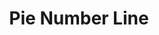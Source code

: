 ---
title: Pie Number Line
layout: DemoLayout
pageClass: customDemoPage
pie: "@pie-element/number-line@3.0.4"
model:
    id: '1'
    element: number-line
    correctResponse:
    - type: point
      pointType: full
      domainPosition: 1
    - type: line
      leftPoint: full
      rightPoint: empty
      domainPosition: 1
      size: 2
    feedback:
      correct:
        type: default
        default: Correct
      partial:
        type: default
        default: Nearly
      incorrect:
        type: custom
        custom: "<h1>Incorrect</h1>"
    allowPartialScoring: true
    partialScoring:
    - numberOfCorrect: 1
      scorePercentage: 35
    config:
      width: 500
      height: 400
      domain:
      - -5
      - 5
      initialElements:
      - type: point
        pointType: empty
        domainPosition: -1
      maxNumberOfPoints: 20
      tickFrequency: 6
      showMinorTicks: true
      snapPerTick: 1
      tickLabelOverrides: []
      initialType: PF
      exhibitOnly: false
      availableTypes:
        PF: true
        PE: true
        LFF: true
        LEF: true
        LFE: true
        LEE: true
        RFN: true
        RFP: true
        REN: true
        REP: true
---